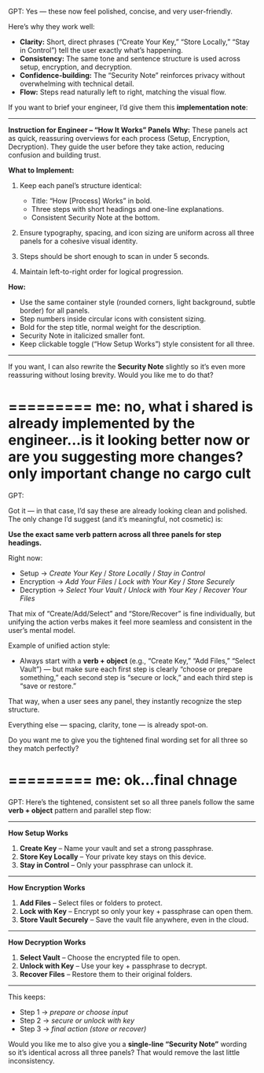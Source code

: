 
GPT: 
Yes — these now feel polished, concise, and very user-friendly.

Here’s why they work well:

* **Clarity:** Short, direct phrases (“Create Your Key,” “Store Locally,” “Stay in Control”) tell the user exactly what’s happening.
* **Consistency:** The same tone and sentence structure is used across setup, encryption, and decryption.
* **Confidence-building:** The “Security Note” reinforces privacy without overwhelming with technical detail.
* **Flow:** Steps read naturally left to right, matching the visual flow.

If you want to brief your engineer, I’d give them this **implementation note**:

---

**Instruction for Engineer – “How It Works” Panels**
**Why:**
These panels act as quick, reassuring overviews for each process (Setup, Encryption, Decryption). They guide the user before they take action, reducing confusion and building trust.

**What to Implement:**

1. Keep each panel’s structure identical:

   * Title: “How \[Process] Works” in bold.
   * Three steps with short headings and one-line explanations.
   * Consistent Security Note at the bottom.
2. Ensure typography, spacing, and icon sizing are uniform across all three panels for a cohesive visual identity.
3. Steps should be short enough to scan in under 5 seconds.
4. Maintain left-to-right order for logical progression.

**How:**

* Use the same container style (rounded corners, light background, subtle border) for all panels.
* Step numbers inside circular icons with consistent sizing.
* Bold for the step title, normal weight for the description.
* Security Note in italicized smaller font.
* Keep clickable toggle (“How Setup Works”) style consistent for all three.

---

If you want, I can also rewrite the **Security Note** slightly so it’s even more reassuring without losing brevity. Would you like me to do that?

=========
me: no, what i shared is already implemented by the engineer...is it looking better now or are you suggesting more changes? only important change no cargo cult
=========
GPT:

Got it — in that case, I’d say these are already looking clean and polished.
The only change I’d suggest (and it’s meaningful, not cosmetic) is:

**Use the exact same verb pattern across all three panels for step headings.**

Right now:

* Setup → *Create Your Key* / *Store Locally* / *Stay in Control*
* Encryption → *Add Your Files* / *Lock with Your Key* / *Store Securely*
* Decryption → *Select Your Vault* / *Unlock with Your Key* / *Recover Your Files*

That mix of “Create/Add/Select” and “Store/Recover” is fine individually, but unifying the action verbs makes it feel more seamless and consistent in the user’s mental model.

Example of unified action style:

* Always start with a **verb + object** (e.g., “Create Key,” “Add Files,” “Select Vault”) — but make sure each first step is clearly “choose or prepare something,” each second step is “secure or lock,” and each third step is “save or restore.”

That way, when a user sees any panel, they instantly recognize the step structure.

Everything else — spacing, clarity, tone — is already spot-on.

Do you want me to give you the tightened final wording set for all three so they match perfectly?

=========
me: ok...final chnage
=========

GPT:
Here’s the tightened, consistent set so all three panels follow the same **verb + object** pattern and parallel step flow:

---

**How Setup Works**

1. **Create Key** – Name your vault and set a strong passphrase.
2. **Store Key Locally** – Your private key stays on this device.
3. **Stay in Control** – Only your passphrase can unlock it.

---

**How Encryption Works**

1. **Add Files** – Select files or folders to protect.
2. **Lock with Key** – Encrypt so only your key + passphrase can open them.
3. **Store Vault Securely** – Save the vault file anywhere, even in the cloud.

---

**How Decryption Works**

1. **Select Vault** – Choose the encrypted file to open.
2. **Unlock with Key** – Use your key + passphrase to decrypt.
3. **Recover Files** – Restore them to their original folders.

---

This keeps:

* Step 1 → *prepare or choose input*
* Step 2 → *secure or unlock with key*
* Step 3 → *final action (store or recover)*

Would you like me to also give you a **single-line “Security Note”** wording so it’s identical across all three panels? That would remove the last little inconsistency.
